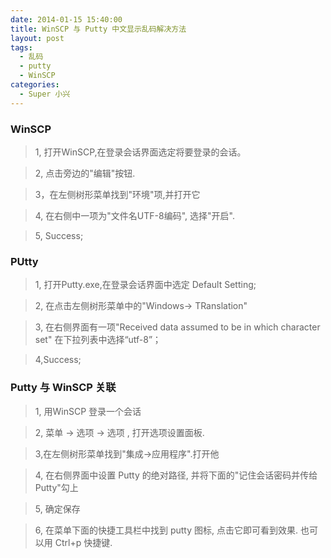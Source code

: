 ```yaml
---
date: 2014-01-15 15:40:00
title: WinSCP 与 Putty 中文显示乱码解决方法
layout: post
tags: 
  - 乱码
  - putty
  - WinSCP
categories:
  - Super 小兴
---
```


### WinSCP

> 1, 打开WinSCP,在登录会话界面选定将要登录的会话。

> 2, 点击旁边的"编辑"按钮.

> 3，在左侧树形菜单找到"环境"项,并打开它

> 4, 在右侧中一项为"文件名UTF-8编码", 选择"开启".

> 5, Success;

### PUtty

> 1, 打开Putty.exe,在登录会话界面中选定 Default Setting;

> 2, 在点击左侧树形菜单中的"Windows-> TRanslation"

> 3, 在右侧界面有一项"Received data assumed to be in which character set" 在下拉列表中选择“utf-8”；

> 4,Success;

### Putty 与 WinSCP 关联

> 1, 用WinSCP 登录一个会话

> 2, 菜单 -> 选项 -> 选项 , 打开选项设置面板.

> 3,在左侧树形菜单找到"集成->应用程序".打开他

> 4, 在右侧界面中设置 Putty 的绝对路径, 并将下面的"记住会话密码并传给Putty"勾上

> 5, 确定保存

> 6, 在菜单下面的快捷工具栏中找到 putty 图标, 点击它即可看到效果. 也可以用 Ctrl+p 快捷键.

 
